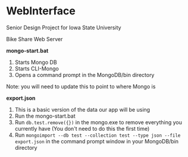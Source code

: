 WebInterface
============
Senior Design Project for Iowa State University

Bike Share Web Server

**mongo-start.bat**

1. Starts Mongo DB
2. Starts CLI-Mongo
3. Opens a command prompt in the MongoDB/bin directory

Note: you will need to update this to point to where Mongo is

**export.json**

1. This is a basic version of the data our app will be using
2. Run the mongo-start.bat
3. Run `db.test.remove({})` in the mongo.exe to remove everything you currently have (You don't need to do this the first time)
4. Run `mongoimport --db test --collection test --type json --file export.json` in the command prompt window in your MongoDB/bin directory